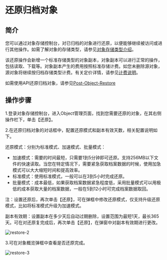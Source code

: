 # 还原归档对象

## 简介

您可以通过对象存储控制台，对已归档的对象进行还原，以便能够继续被访问或进行其他操作。如需了解对象的存储类型，请参见[对象存储类型介绍](../../Introduction/StorageClass-Overview.md)。

该还原操作会新增一个标准存储类型的对象副本，对象副本可以进行正常的操作，包括读取、下载等。对象副本产生的费用按照标准存储计费。如您未删除源对象，源对象将继续按归档存储类型计费。有关定价详情，请参见[计费说明](../../Pricing/Billing-Rules.md)。

如需使用API还原归档对象，请参见[Post-Object-Restore](../../API-Reference-S3-Compatible/Compatibility-API/Operations-On-Objects/Post-Object-Restore.md)

## 操作步骤

1.登录对象存储控制台，进入Object管理页面，找到您需要还原的对象，在其右侧操作栏下，单击【还原】。

2.在还原归档对象的对话框中，配置还原模式和副本有效天数，相关配置说明如下。

还原模式：分别为标准模式、加速模式、批量模式：
- 加速模式：需要的时间最短，只需要1到5分钟即可还原。支持256MB以下文件的快速读取。当您在特定情况下，需要紧急获取档案数据的时候，使用加急模式可以大大缩短时间和提高效率。
- 标准模式：使用标准模式，一般可以在3到5小时完成还原。
- 批量模式：成本最低，如果获取档案数据紧急程度低，采用批量模式可以用极低的成本获取大量的档案数据，一般在5到12小时可完成档案数据取回。

注：设置还原后，再次单击【还原】，可在弹框中修改还原模式，仅支持升级还原模式，比如将标准模式升级为加速模式。

副本有效期：设置副本在多少天后自动过期删除，设置范围为最短1天，最长365天。可在对还原复完成后，再次单击【还原】，在弹窗中对副本有效期进行更改。

![restore-2](../../../../../image/Object-Storage-Service/OSS-160.png)

3.可在对象概览弹框中查看是否还原完成。

![restore-3](../../../../../image/Object-Storage-Service/OSS-161.png)
